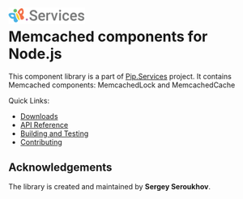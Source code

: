 # <img src="https://github.com/pip-services/pip-services/raw/master/design/Logo.png" alt="Pip.Services Logo" style="max-width:30%"> <br/> Memcached components for Node.js

This component library is a part of [Pip.Services](https://github.com/pip-services/pip-services) project.
It contains Memcached components: MemcachedLock and MemcachedCache

Quick Links:

* [Downloads](https://github.com/pip-services-node/pip-services-memcached-node/blob/master/doc/Downloads.md)
* [API Reference](https://rawgit.com/pip-services-node/pip-services-memcached-node/master/doc/api/index.html)
* [Building and Testing](https://github.com/pip-services-node/pip-services-memcached-node/blob/master/doc/Development.md)
* [Contributing](https://github.com/pip-services-node/pip-services-memcached-node/blob/master/doc/Development.md/#contrib)

## Acknowledgements

The library is created and maintained by **Sergey Seroukhov**.
